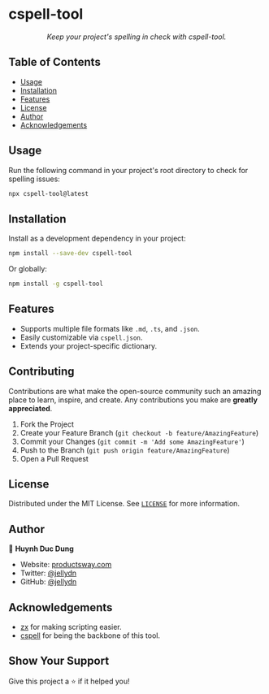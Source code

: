 # cspell-tool

<p align="center">
  <em>Keep your project's spelling in check with cspell-tool.</em>
</p>

## Table of Contents

- [Usage](#usage)
- [Installation](#installation)
- [Features](#features)
- [License](#license)
- [Author](#author)
- [Acknowledgements](#acknowledgements)

## Usage

Run the following command in your project's root directory to check for spelling issues:

```sh
npx cspell-tool@latest
```

## Installation

Install as a development dependency in your project:

```sh
npm install --save-dev cspell-tool
```

Or globally:

```sh
npm install -g cspell-tool
```

## Features

- Supports multiple file formats like `.md`, `.ts`, and `.json`.
- Easily customizable via `cspell.json`.
- Extends your project-specific dictionary.

## Contributing

Contributions are what make the open-source community such an amazing place to learn, inspire, and create. Any contributions you make are **greatly appreciated**.

1. Fork the Project
2. Create your Feature Branch (`git checkout -b feature/AmazingFeature`)
3. Commit your Changes (`git commit -m 'Add some AmazingFeature'`)
4. Push to the Branch (`git push origin feature/AmazingFeature`)
5. Open a Pull Request

## License

Distributed under the MIT License. See [`LICENSE`](./LICENSE) for more information.

## Author

👤 **Huynh Duc Dung**

- Website: [productsway.com](https://productsway.com)
- Twitter: [@jellydn](https://twitter.com/jellydn)
- GitHub: [@jellydn](https://github.com/jellydn)

## Acknowledgements

- [zx](https://github.com/google/zx) for making scripting easier.
- [cspell](https://github.com/streetsidesoftware/cspell) for being the backbone of this tool.

## Show Your Support

Give this project a ⭐️ if it helped you!
